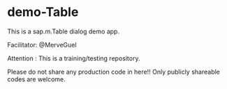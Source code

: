 # demo-Table

This is a sap.m.Table dialog demo app.

Facilitator: @MerveGuel

Attention : This is a training/testing repository.

Please do not share any production code in here!! Only publicly shareable codes are welcome.

